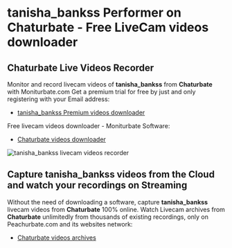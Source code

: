 # tanisha_bankss Performer on Chaturbate - Free LiveCam videos downloader

## Chaturbate Live Videos Recorder

Monitor and record livecam videos of **tanisha_bankss** from **Chaturbate** with Moniturbate.com
Get a premium trial for free by just and only registering with your Email address:
* [tanisha_bankss Premium videos downloader](https://moniturbate.com/request-demo-licence-key.html)

Free livecam videos downloader - Moniturbate Software:
* [Chaturbate videos downloader](https://moniturbate.com/moniturbate-download-software.html)

![tanisha_bankss livecam videos recorder](https://peachurnet.com/templates/moniturbate-software.png)


## Capture tanisha_bankss videos from the Cloud and watch your recordings on Streaming

Without the need of downloading a software, capture **tanisha_bankss** livecam videos from **Chaturbate** 100% online.
Watch Livecam archives from **Chaturbate** unlimitedly from thousands of existing recordings, only on Peachurbate.com and its websites network:
* [Chaturbate videos archives](https://peachurnet.com/)